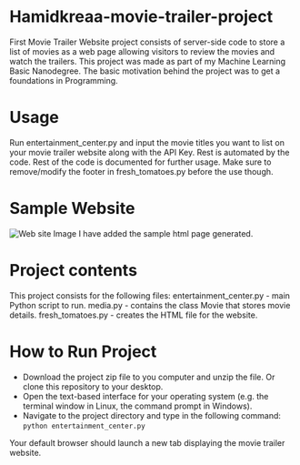 # Hamidkreaa-movie-trailer-project
First Movie Trailer Website project consists of server-side code to store a list of movies as a web page allowing visitors to review the movies and watch the trailers.
This project was made as part of my Machine Learning Basic Nanodegree.
The basic motivation behind the project was to get a foundations in Programming.
# Usage
Run entertainment_center.py and input the movie titles you want to list on your movie trailer website along with the API Key. Rest is automated by the code.
Rest of the code is documented for further usage. Make sure to remove/modify the footer in fresh_tomatoes.py before the use though.
# Sample Website
![Web site Image](https://github.com/hamidkreaa/Hamidkreaa-movie-trailer-project/tree/master/img/movieTrailer.png)
I have added the sample html page generated.


# Project contents
This project consists for the following files:
    entertainment_center.py - main Python script to run.
    media.py - contains the class Movie that stores movie details.
    fresh_tomatoes.py - creates the HTML file for the website.
    
# How to Run Project
* Download the project zip file to you computer and unzip the file. Or clone this repository to your desktop.
* Open the text-based interface for your operating system (e.g. the terminal window in Linux, the command prompt in Windows).
* Navigate to the project directory and type in the following command:
`python entertainment_center.py`

Your default browser should launch a new tab displaying the movie trailer website.
